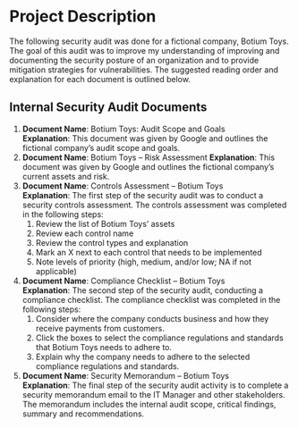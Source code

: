 # Project Description

The following security audit was done for a fictional company, Botium Toys. The goal of this audit was to improve my understanding of improving and documenting the security posture of an organization and to provide mitigation strategies for vulnerabilities. The suggested reading order and explanation for each document is outlined below.

## Internal Security Audit Documents

1.	**Document Name**: Botium Toys: Audit Scope and Goals<br>
   **Explanation**: This document was given by Google and outlines the fictional company’s audit scope and goals.
2.	**Document Name**: Botium Toys – Risk Assessment
   **Explanation**: This document was given by Google and outlines the fictional company’s current assets and risk.
3.	**Document Name**: Controls Assessment – Botium Toys<br>
   **Explanation**: The first step of the security audit was to conduct a security controls assessment. The controls assessment was completed in the following steps:
    1.	Review the list of Botium Toys’ assets
    2.	Review each control name
    3.	Review the control types and explanation 
    4.	Mark an X next to each control that needs to be implemented
    5.	Note levels of priority (high, medium, and/or low; NA if not applicable)
4.	**Document Name**: Compliance Checklist – Botium Toys<br>
   **Explanation**: The second step of the security audit, conducting a compliance checklist. The compliance checklist was completed in the following steps:
    1.	Consider where the company conducts business and how they receive payments from customers.
    2.	Click the boxes to select the compliance regulations and standards that Botium Toys needs to adhere to.
    3.	Explain why the company needs to adhere to the selected compliance regulations and standards. 
5.	**Document Name**: Security Memorandum – Botium Toys<br>
   **Explanation**: The final step of the security audit activity is to complete a security memorandum email to the IT Manager and other stakeholders. The memorandum includes the internal audit scope, critical findings, summary and recommendations.
